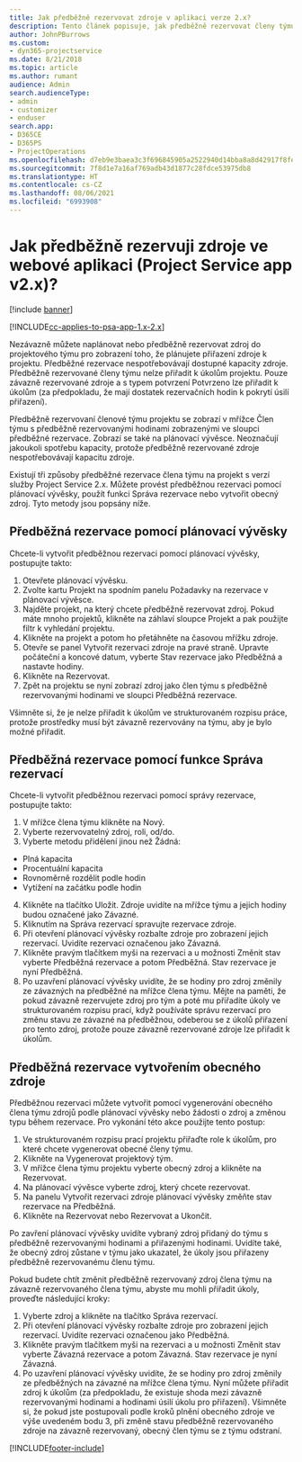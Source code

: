 ```yaml
---
title: Jak předběžně rezervovat zdroje v aplikaci verze 2.x?
description: Tento článek popisuje, jak předběžně rezervovat členy týmu projektu s pomocí Project Service.
author: JohnPBurrows
ms.custom:
- dyn365-projectservice
ms.date: 8/21/2018
ms.topic: article
ms.author: rumant
audience: Admin
search.audienceType:
- admin
- customizer
- enduser
search.app:
- D365CE
- D365PS
- ProjectOperations
ms.openlocfilehash: d7eb9e3baea3c3f696845905a2522940d14bba8a8d42917f8fe1b90c7c443747
ms.sourcegitcommit: 7f8d1e7a16af769adb43d1877c28fdce53975db8
ms.translationtype: HT
ms.contentlocale: cs-CZ
ms.lasthandoff: 08/06/2021
ms.locfileid: "6993908"
---
```

# <a name="how-do-i-soft-book-resources-in-the-web-app-project-service-app-v2x"></a>Jak předběžně rezervuji zdroje ve webové aplikaci (Project Service app v2.x)?

[!include [banner](../includes/psa-now-project-operations.md)]

[!INCLUDE[cc-applies-to-psa-app-1.x-2.x](../includes/cc-applies-to-psa-app-1x-2x.md)]

Nezávazně můžete naplánovat nebo předběžně rezervovat zdroj do projektového týmu pro zobrazení toho, že plánujete přiřazení zdroje k projektu. Předběžné rezervace nespotřebovávají dostupné kapacity zdroje. Předběžně rezervované členy týmu nelze přiřadit k úkolům projektu. Pouze závazně rezervované zdroje a s typem potvrzení Potvrzeno lze přiřadit k úkolům (za předpokladu, že mají dostatek rezervačních hodin k pokrytí úsilí přiřazení).

Předběžně rezervovaní členové týmu projektu se zobrazí v mřížce Člen týmu s předběžně rezervovanými hodinami zobrazenými ve sloupci předběžné rezervace. Zobrazí se také na plánovací vývěsce. Neoznačují jakoukoli spotřebu kapacity, protože předběžně rezervované zdroje nespotřebovávají kapacitu zdroje.

Existují tři způsoby předběžné rezervace člena týmu na projekt s verzí služby Project Service 2.x. Můžete provést předběžnou rezervaci pomocí plánovací vývěsky, použít funkci Správa rezervace nebo vytvořit obecný zdroj. Tyto metody jsou popsány níže.

## <a name="soft-book-with-the-schedule-board"></a>Předběžná rezervace pomocí plánovací vývěsky

Chcete-li vytvořit předběžnou rezervaci pomocí plánovací vývěsky, postupujte takto: 
1. Otevřete plánovací vývěsku.
2. Zvolte kartu Projekt na spodním panelu Požadavky na rezervace v plánovací vývěsce.
3. Najděte projekt, na který chcete předběžně rezervovat zdroj. Pokud máte mnoho projektů, klikněte na záhlaví sloupce Projekt a pak použijte filtr k vyhledání projektu.
4. Klikněte na projekt a potom ho přetáhněte na časovou mřížku zdroje.
5. Otevře se panel Vytvořit rezervaci zdroje na pravé straně. Upravte počáteční a koncové datum, vyberte Stav rezervace jako Předběžná a nastavte hodiny. 
6. Klikněte na Rezervovat.
7. Zpět na projektu se nyní zobrazí zdroj jako člen týmu s předběžně rezervovanými hodinami ve sloupci Předběžná rezervace.

Všimněte si, že je nelze přiřadit k úkolům ve strukturovaném rozpisu práce, protože prostředky musí být závazně rezervovány na týmu, aby je bylo možné přiřadit.

## <a name="soft-book-using-the-maintain-bookings-feature"></a>Předběžná rezervace pomocí funkce Správa rezervací

Chcete-li vytvořit předběžnou rezervaci pomocí správy rezervace, postupujte takto:
1. V mřížce člena týmu klikněte na Nový.
2. Vyberte rezervovatelný zdroj, roli, od/do.
3. Vyberte metodu přidělení jinou než Žádná:
- Plná kapacita
- Procentuální kapacita
- Rovnoměrně rozdělit podle hodin
- Vytížení na začátku podle hodin
4. Klikněte na tlačítko Uložit. Zdroje uvidíte na mřížce týmu a jejich hodiny budou označené jako Závazné.
5. Kliknutím na Správa rezervací spravujte rezervace zdroje.
6. Při otevření plánovací vývěsky rozbalte zdroje pro zobrazení jejich rezervací. Uvidíte rezervaci označenou jako Závazná.
7. Klikněte pravým tlačítkem myši na rezervaci a u možnosti Změnit stav vyberte Předběžná rezervace a potom Předběžná. Stav rezervace je nyní Předběžná.
8. Po uzavření plánovací vývěsky uvidíte, že se hodiny pro zdroj změnily ze závazných na předběžné na mřížce člena týmu.
Mějte na paměti, že pokud závazně rezervujete zdroj pro tým a poté mu přiřadíte úkoly ve strukturovaném rozpisu prací, když používáte správu rezervací pro změnu stavu ze závazné na předběžnou, odeberou se z úkolů přiřazení pro tento zdroj, protože pouze závazně rezervované zdroje lze přiřadit k úkolům.

## <a name="soft-book-by-creating-a-generic-resource"></a>Předběžná rezervace vytvořením obecného zdroje

Předběžnou rezervaci můžete vytvořit pomocí vygenerování obecného člena týmu zdrojů podle plánovací vývěsky nebo žádosti o zdroj a změnou typu během rezervace.
Pro vykonání této akce použijte tento postup:

1. Ve strukturovaném rozpisu prací projektu přiřaďte role k úkolům, pro které chcete vygenerovat obecné členy týmu.
2. Klikněte na Vygenerovat projektový tým.
3. V mřížce člena týmu projektu vyberte obecný zdroj a klikněte na Rezervovat.
4. Na plánovací vývěsce vyberte zdroj, který chcete rezervovat.
5. Na panelu Vytvořit rezervaci zdroje plánovací vývěsky změňte stav rezervace na Předběžná.
6. Klikněte na Rezervovat nebo Rezervovat a Ukončit.

Po zavření plánovací vývěsky uvidíte vybraný zdroj přidaný do týmu s předběžně rezervovanými hodinami a přiřazenými hodinami. Uvidíte také, že obecný zdroj zůstane v týmu jako ukazatel, že úkoly jsou přiřazeny předběžně rezervovanému členu týmu.

Pokud budete chtít změnit předběžně rezervovaný zdroj člena týmu na závazně rezervovaného člena týmu, abyste mu mohli přiřadit úkoly, proveďte následující kroky:

1. Vyberte zdroj a klikněte na tlačítko Správa rezervací.
2. Při otevření plánovací vývěsky rozbalte zdroje pro zobrazení jejich rezervací. Uvidíte rezervaci označenou jako Předběžná.
3. Klikněte pravým tlačítkem myši na rezervaci a u možnosti Změnit stav vyberte Závazná rezervace a potom Závazná. Stav rezervace je nyní Závazná.
4. Po uzavření plánovací vývěsky uvidíte, že se hodiny pro zdroj změnily ze předběžných na závazné na mřížce člena týmu. Nyní můžete přiřadit zdroj k úkolům (za předpokladu, že existuje shoda mezi závazně rezervovanými hodinami a hodinami úsilí úkolu pro přiřazení). Všimněte si, že pokud jste postupovali podle kroků plnění obecného zdroje ve výše uvedeném bodu 3, při změně stavu předběžně rezervovaného zdroje na závazně rezervovaný, obecný člen týmu se z týmu odstraní.


[!INCLUDE[footer-include](../includes/footer-banner.md)]